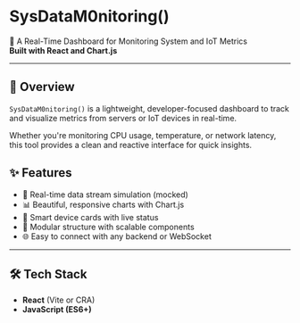 # SysDataM0nitoring()

🔧 A Real-Time Dashboard for Monitoring System and IoT Metrics  
**Built with React and Chart.js**

---

## 🚀 Overview

`SysDataM0nitoring()` is a lightweight, developer-focused dashboard to track and visualize metrics from servers or IoT devices in real-time.

Whether you're monitoring CPU usage, temperature, or network latency, this tool provides a clean and reactive interface for quick insights.

## ✨ Features

- 📡 Real-time data stream simulation (mocked)
- 📊 Beautiful, responsive charts with Chart.js
- 🧠 Smart device cards with live status
- 🧪 Modular structure with scalable components
- 🌐 Easy to connect with any backend or WebSocket

---

## 🛠️ Tech Stack

- **React** (Vite or CRA)
- **JavaScript (ES6+)**